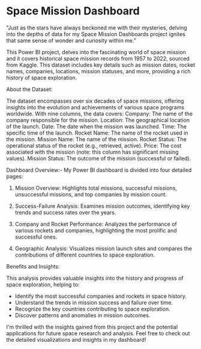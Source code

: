 # Space Mission Dashboard

"Just as the stars have always beckoned me with their mysteries, delving into the depths of data for my Space Mission Dashboards project ignites that same sense of wonder and curiosity within me."

This Power BI project, delves into the fascinating world of space mission and it covers historical space mission records from 1957 to 2022, sourced from Kaggle. This dataset includes key details such as mission dates, rocket names, companies, locations, mission statuses, and more, providing a rich history of space exploration. 
 
About the Dataset:
 
The dataset encompasses over six decades of space missions, offering insights into the evolution and achievements of various space programs worldwide.
With nine columns, the data covers:
Company: The name of the company responsible for the mission.
Location: The geographical location of the launch.
Date: The date when the mission was launched.
Time: The specific time of the launch.
Rocket Name: The name of the rocket used in the mission.
Mission Name: The name of the mission.
Rocket Status: The operational status of the rocket (e.g., retrieved, active).
Price: The cost associated with the mission (note: this column has significant missing values).
Mission Status: The outcome of the mission (successful or failed).

Dashboard Overview:- My Power BI dashboard is divided into four detailed pages:

1. Mission Overview: Highlights total missions, successful missions, unsuccessful missions, and top companies by mission count.

2. Success-Failure Analysis: Examines mission outcomes, identifying key trends and success rates over the years.

3. Company and Rocket Performance: Analyzes the performance of various rockets and companies, highlighting the most prolific and successful ones.

4. Geographic Analysis: Visualizes mission launch sites and compares the contributions of different countries to space exploration.

Benefits and Insights:

This analysis provides valuable insights into the history and progress of space exploration, helping to:
* Identify the most successful companies and rockets in space history.
* Understand the trends in mission success and failure over time.
* Recognize the key countries contributing to space exploration.
* Discover patterns and anomalies in mission outcomes.
  
I'm thrilled with the insights gained from this project and the potential applications for future space research and analysis. Feel free to check out the detailed visualizations and insights in my dashboard!
